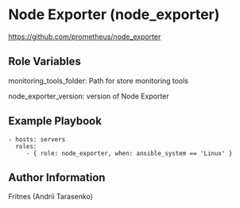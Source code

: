 Node Exporter (node_exporter)
=========

https://github.com/prometheus/node_exporter

Role Variables
--------------

monitoring_tools_folder: Path for store monitoring tools

node_exporter_version: version of Node Exporter

Example Playbook
----------------

    - hosts: servers
      roles:
         - { role: node_exporter, when: ansible_system == 'Linux' }

Author Information
------------------

Fritnes (Andrii Tarasenko)
